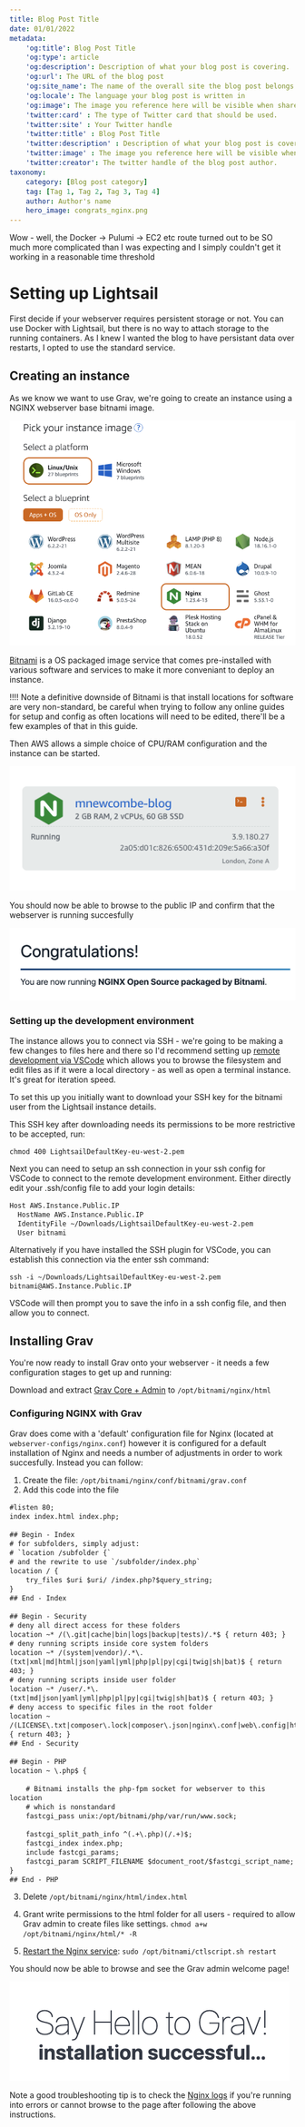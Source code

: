 ```yaml
---
title: Blog Post Title
date: 01/01/2022
metadata:
    'og:title': Blog Post Title
    'og:type': article
    'og:description': Description of what your blog post is covering.  This will be visible when people share your post on social media.
    'og:url': The URL of the blog post
    'og:site_name': The name of the overall site the blog post belongs to. 
    'og:locale': The language your blog post is written in
    'og:image': The image you reference here will be visible when shared on social media. 
    'twitter:card' : The type of Twitter card that should be used. 
    'twitter:site' : Your Twitter handle
    'twitter:title' : Blog Post Title
    'twitter:description' : Description of what your blog post is covering.  This will be visible when people share your post on social media.
    'twitter:image' : The image you reference here will be visible when shared on social media. 
    'twitter:creator': The twitter handle of the blog post author. 
taxonomy:
    category: [Blog post category]
    tag: [Tag 1, Tag 2, Tag 3, Tag 4]
    author: Author's name
    hero_image: congrats_nginx.png
---
```


Wow - well, the Docker -> Pulumi -> EC2 etc route turned out to be SO much more complicated than I was expecting and I simply couldn't get it working in a reasonable time threshold

# Setting up Lightsail

First decide if your webserver requires persistent storage or not. You can use Docker with Lightsail, but there is no way to attach storage to the running containers. As I knew I wanted the blog to have persistant data over restarts, I opted to use the standard service.

## Creating an instance

As we know we want to use Grav, we're going to create an instance using a NGINX webserver base bitnami image.

![Alt text](ls_setup1.png)

[Bitnami](https://docs.bitnami.com/aws/infrastructure/nginx) is a OS packaged image service that comes pre-installed with various software and services to make it more conveniant to deploy an instance.

!!!! Note a definitive downside of Bitnami is that install locations for software are very non-standard, be careful when trying to follow any online guides for setup and config as often locations will need to be edited, there'll be a few examples of that in this guide.

Then AWS allows a simple choice of CPU/RAM configuration and the instance can be started.

![Alt text](blog-instance-setup.png)

You should now be able to browse to the public IP and confirm that the webserver is running succesfully

![Alt text](congrats_nginx.png)

### Setting up the development environment

The instance allows you to connect via SSH - we're going to be making a few changes to files here and there so I'd recommend setting up [remote development via VSCode](https://code.visualstudio.com/docs/remote/ssh) which allows you to browse the filesystem and edit files as if it were a local directory - as well as open a terminal instance. It's great for iteration speed.

To set this up you initially want to download your SSH key for the bitnami user from the Lightsail instance details.

This SSH key after downloading needs its permissions to be more restrictive to be accepted, run:

    chmod 400 LightsailDefaultKey-eu-west-2.pem

Next you can need to setup an ssh connection in your ssh config for VSCode to connect to the remote development environment. Either directly edit your .ssh/config file to add your login details:

```
Host AWS.Instance.Public.IP
  HostName AWS.Instance.Public.IP
  IdentityFile ~/Downloads/LightsailDefaultKey-eu-west-2.pem
  User bitnami
```

Alternatively if you have installed the SSH plugin for VSCode, you can establish this connection via the enter ssh command:

    ssh -i ~/Downloads/LightsailDefaultKey-eu-west-2.pem bitnami@AWS.Instance.Public.IP

VSCode will then prompt you to save the info in a ssh config file, and then allow you to connect.


## Installing Grav

You're now ready to install Grav onto your webserver - it needs a few configuration stages to get up and running:

Download and extract [Grav Core + Admin](https://getgrav.org/downloads) to `/opt/bitnami/nginx/html`

### Configuring NGINX with Grav

Grav does come with a 'default' configuration file for Nginx (located at `webserver-configs/nginx.conf`) however it is configured for a default installation of Nginx and needs a number of adjustments in order to work succesfully. Instead you can follow:

1. Create the file: `/opt/bitnami/nginx/conf/bitnami/grav.conf`
2. Add this code into the file

```
#listen 80;
index index.html index.php;

## Begin - Index
# for subfolders, simply adjust:
# `location /subfolder {`
# and the rewrite to use `/subfolder/index.php`
location / {
    try_files $uri $uri/ /index.php?$query_string;
}
## End - Index

## Begin - Security
# deny all direct access for these folders
location ~* /(\.git|cache|bin|logs|backup|tests)/.*$ { return 403; }
# deny running scripts inside core system folders
location ~* /(system|vendor)/.*\.(txt|xml|md|html|json|yaml|yml|php|pl|py|cgi|twig|sh|bat)$ { return 403; }
# deny running scripts inside user folder
location ~* /user/.*\.(txt|md|json|yaml|yml|php|pl|py|cgi|twig|sh|bat)$ { return 403; }
# deny access to specific files in the root folder
location ~ /(LICENSE\.txt|composer\.lock|composer\.json|nginx\.conf|web\.config|htaccess\.txt|\.htaccess) { return 403; }
## End - Security

## Begin - PHP
location ~ \.php$ {

    # Bitnami installs the php-fpm socket for webserver to this location
    # which is nonstandard
    fastcgi_pass unix:/opt/bitnami/php/var/run/www.sock;

    fastcgi_split_path_info ^(.+\.php)(/.+)$;
    fastcgi_index index.php;
    include fastcgi_params;
    fastcgi_param SCRIPT_FILENAME $document_root/$fastcgi_script_name;
}
## End - PHP
```

3. Delete `/opt/bitnami/nginx/html/index.html`

4. Grant write permissions to the html folder for all users - required to allow Grav admin to create files like settings. `chmod a+w /opt/bitnami/nginx/html/* -R`

5. [Restart the Nginx service](https://docs.bitnami.com/aws/infrastructure/nginx/administration/control-services/): `sudo /opt/bitnami/ctlscript.sh restart` 

You should now be able to browse and see the Grav admin welcome page!

![Alt text](congrats_grav.png)

Note a good troubleshooting tip is to check the [Nginx logs](https://docs.bitnami.com/aws/infrastructure/nginx/troubleshooting/debug-errors-nginx/) if you're running into errors or cannot browse to the page after following the above instructions.

